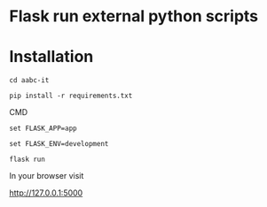 # Flask run external python scripts

# Installation

`cd aabc-it`

`pip install -r requirements.txt`

CMD

`set FLASK_APP=app`

`set FLASK_ENV=development`

`flask run`

In your browser visit

http://127.0.0.1:5000
